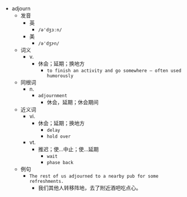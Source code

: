- adjourn
  - 发音
    - 英
      - `/ə'dʒɜːn/`
    - 美
      - `/ə'dʒɝn/`
  - 词义
    - v.
      - 休会；延期；换地方
        - `to finish an activity and go somewhere – often used humorously`
  - 同根词
    - n.
      - `adjournment`
        - 休会，延期；休会期间
  - 近义词
    - vi.
      - 休会；延期；换地方
        - `delay`
        - `hold over`
    - vt.
      - 推迟；使…中止；使…延期
        - `wait`
        - `phase back`
  - 例句
    - `The rest of us adjourned to a nearby pub for some refreshments.`
      - 我们其他人转移阵地，去了附近酒吧吃点心。

